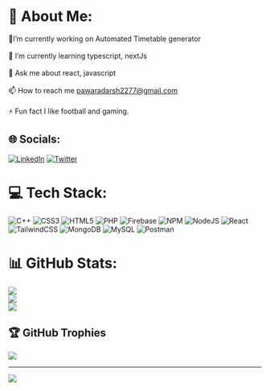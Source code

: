 # 💫 About Me:
🔭I’m currently working on Automated Timetable generator<br><br>🌱 I’m currently learning typescript, nextJs<br><br>💬 Ask me about react, javascript<br><br>📫 How to reach me pawaradarsh2277@gmail.com<br><br>⚡ Fun fact I like football and gaming.


## 🌐 Socials:
[![LinkedIn](https://img.shields.io/badge/LinkedIn-%230077B5.svg?logo=linkedin&logoColor=white)](https://linkedin.com/in/https://www.linkedin.com/in/adarsh-pawar-3039ab20b/) [![Twitter](https://img.shields.io/badge/Twitter-%231DA1F2.svg?logo=Twitter&logoColor=white)](https://twitter.com/@AdarshPawar77) 

# 💻 Tech Stack:
![C++](https://img.shields.io/badge/c++-%2300599C.svg?style=for-the-badge&logo=c%2B%2B&logoColor=white) ![CSS3](https://img.shields.io/badge/css3-%231572B6.svg?style=for-the-badge&logo=css3&logoColor=white) ![HTML5](https://img.shields.io/badge/html5-%23E34F26.svg?style=for-the-badge&logo=html5&logoColor=white) ![PHP](https://img.shields.io/badge/php-%23777BB4.svg?style=for-the-badge&logo=php&logoColor=white) ![Firebase](https://img.shields.io/badge/firebase-%23039BE5.svg?style=for-the-badge&logo=firebase) ![NPM](https://img.shields.io/badge/NPM-%23000000.svg?style=for-the-badge&logo=npm&logoColor=white) ![NodeJS](https://img.shields.io/badge/node.js-6DA55F?style=for-the-badge&logo=node.js&logoColor=white) ![React](https://img.shields.io/badge/react-%2320232a.svg?style=for-the-badge&logo=react&logoColor=%2361DAFB) ![TailwindCSS](https://img.shields.io/badge/tailwindcss-%2338B2AC.svg?style=for-the-badge&logo=tailwind-css&logoColor=white) ![MongoDB](https://img.shields.io/badge/MongoDB-%234ea94b.svg?style=for-the-badge&logo=mongodb&logoColor=white) ![MySQL](https://img.shields.io/badge/mysql-%2300f.svg?style=for-the-badge&logo=mysql&logoColor=white) ![Postman](https://img.shields.io/badge/Postman-FF6C37?style=for-the-badge&logo=postman&logoColor=white)
# 📊 GitHub Stats:
![](https://github-readme-stats.vercel.app/api?username=Adarsh-Pawar&theme=nightowl&hide_border=false&include_all_commits=true&count_private=true)<br/>
![](https://github-readme-streak-stats.herokuapp.com/?user=Adarsh-Pawar&theme=nightowl&hide_border=false)<br/>
![](https://github-readme-stats.vercel.app/api/top-langs/?username=Adarsh-Pawar&theme=nightowl&hide_border=false&include_all_commits=true&count_private=true&layout=compact)

## 🏆 GitHub Trophies
![](https://github-profile-trophy.vercel.app/?username=Adarsh-Pawar&theme=onedark&no-frame=false&no-bg=false&margin-w=4)

---
[![](https://visitcount.itsvg.in/api?id=Adarsh-Pawar&icon=0&color=0)](https://visitcount.itsvg.in)

<!-- Proudly created with GPRM ( https://gprm.itsvg.in ) -->
